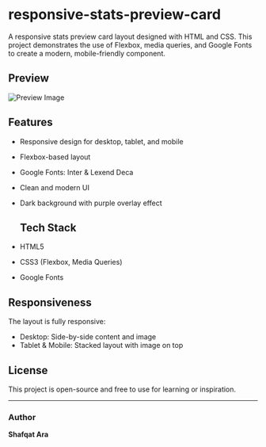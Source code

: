 # responsive-stats-preview-card

A responsive stats preview card layout designed with HTML and CSS. This project demonstrates the use of Flexbox, media queries, and Google Fonts to create a modern, mobile-friendly component.

##  Preview

![Preview Image](https://github.com/user-attachments/assets/573f613a-b1ef-44d6-bfb7-d2a7e4be59dd)


## Features

- Responsive design for desktop, tablet, and mobile
- Flexbox-based layout
- Google Fonts: Inter & Lexend Deca
- Clean and modern UI
- Dark background with purple overlay effect

  ##  Tech Stack

- HTML5
- CSS3 (Flexbox, Media Queries)
- Google Fonts

##  Responsiveness

The layout is fully responsive:
- Desktop: Side-by-side content and image
- Tablet & Mobile: Stacked layout with image on top

##  License

This project is open-source and free to use for learning or inspiration.

---

###  Author

**Shafqat Ara**  
